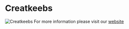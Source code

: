# Creatkeebs

![Creatkeebs](https://imgur.com/a/z9whmdr)
For more information please visit our [website](https://eschit.com/) 
